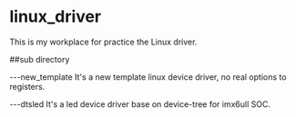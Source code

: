 # linux_driver
This is my workplace for practice the Linux driver.

##sub directory

---new_template It's a new template linux device driver, no real options to registers.

---dtsled	It's a led device driver base on device-tree for imx6ull SOC.

